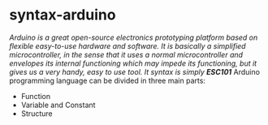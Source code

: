 # syntax-arduino
*Arduino is a great open-source electronics prototyping platform based on flexible easy-to-use hardware and software. It is basically a simplified microcontroller, in the sense that it uses a normal microcontroller and envelopes its internal functioning which may impede its functioning, but it gives us a very handy, easy to use tool.
It syntax is simply **ESC101***
Arduino programming language can be divided in three main parts:
* Function
* Variable and Constant
* Structure
